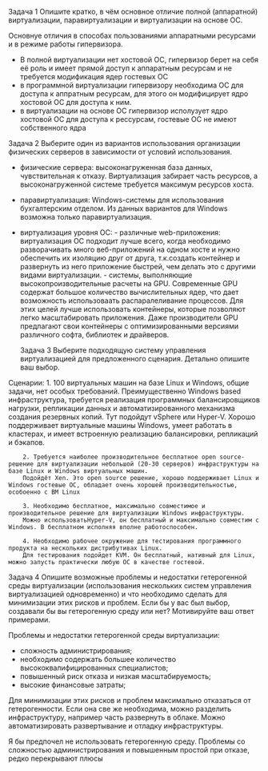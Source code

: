 Задача 1
Опишите кратко, в чём основное отличие полной (аппаратной) виртуализации, паравиртуализации и виртуализации на основе ОС.

Основнуе отличия в способах пользованиями аппаратными ресурсами и в режиме работы гипервизора.
 - В полной виртуализации нет хостовой ОС, гипервизор берет на себя её роль  и имеет прямой доступ к аппаратным ресурсам и не требуется модификация ядер гостевых ОС
 - в программной виртуализации гипервизору необходима ОС для доступа к аппратным ресурсам, для этого он модифицирует ядро хостовой ОС для доступа к ним.
 - в виртуализации на основе ОС гипервизор исполузует ядро хостовой ОС для доступа к рессурсам, гостевые ОС не имеют собственного ядра




Задача 2
Выберите один из вариантов использования организации физических серверов в зависимости от условий использования.

- физические сервера: высоконагруженная база данных, чувствительная к отказу. Виртуализация забирает часть ресурсов, а высоконагруженной системе требуется максимум ресурсов хоста.
- паравиртуализация: Windows-системы для использования бухгалтерским отделом. Из данных вариантов для Windows возможна только паравиртуализация.
- виртуализация уровня ОС:
       - различные web-приложения: виртуализация ОС подходит лучше всего, когда необходимо разворачивать много веб-приложений на одном хосте и нужно обеспечить их изоляцию друг от друга, т.к.создать  контейнер и развернуть из него приложение быстрей, чем делать это с другими видами виртуализации.
       - системы, выполняющие высокопроизводительные расчеты на GPU. Современные GPU содержат большое количество вычислительных ядер, что дает возможность использоваать распаралеливание  процессов. Для этих целей лучше использовать контейнеры, которые позволяют легко масштабировать приложения. Даже производители GPU предлагают свои контейнеры с оптимизированными версиями различного софта, библиотек и драйверов.




  Задача 3
Выберите подходящую систему управления виртуализацией для предложенного сценария. Детально опишите ваш выбор.

Сценарии:
        1. 100 виртуальных машин на базе Linux и Windows, общие задачи, нет особых требований. Преимущественно Windows based инфраструктура, требуется реализация программных балансировщиков нагрузки, репликации данных и автоматизированного механизма создания резервных копий.
        Тут подойдут vSphere или Hyper-V. Хорошо поддерживает виртуальные машины Windows, умеет работать в кластерах, и имеет встроенную реализацию балансировки, репликаций и бэкапов.

        2. Требуется наиболее производительное бесплатное open source-решение для виртуализации небольшой (20-30 серверов) инфраструктуры на базе Linux и Windows виртуальных машин.
        Подойдёт Xen. Это open source решение, хорошо поддерживает Linux и Windows гостевые ОС, обладает очень хорошей производительностью, особоенно с ВМ Linux

        3. Необходимо бесплатное, максимально совместимое и производительное решение для виртуализации Windows инфраструктуры.
        Можно использоватьHyper-V, он бесплатный и максимально совместим с Windows. В бесплатном исполняя вполне работоспособен.

        4. Необходимо рабочее окружение для тестирования программного продукта на нескольких дистрибутивах Linux.
        Для тестирования подойдет KVM. Он бесплатный, нативный для Linux, можно запусть практически любую ОС в качестве гостевой.



 Задача 4
Опишите возможные проблемы и недостатки гетерогенной среды виртуализации (использования нескольких систем управления виртуализацией одновременно) и что необходимо сделать для минимизации этих рисков и проблем. Если бы у вас был выбор, создавали бы вы гетерогенную среду или нет? Мотивируйте ваш ответ примерами.

Проблемы и недостатки гетерогенной среды виртуализации:
- сложность администрирования;
- необходимо содержать большее количество высококвалифицированных специалистов;
- повышенный риск отказа и низкая масштабируемость;
- высокие финансовые затраты;

Для минимизации этих рисков и проблем максимально отказаться от гетерогенности. Если она све же необходима, можно разделить инфраструктуру, например часть развернуть в облаке. Можно автоматизировать развертывание и отладку инфраструктуры.

Я бы предпочел не использовать гетерогенную среду. Проблемы со сложностью администрирования и повышенным простой при отказе, редко перекрывают плюсы 




        

